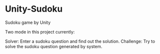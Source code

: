 # Unity-Sudoku
Sudoku game by Unity

Two mode in this project currently:

Solver: Enter a sudoku question and find out the solution.
Challenge: Try to solve the sudoku question generated by system.
